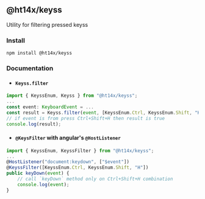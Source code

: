 ## @ht14x/keyss

Utility for filtering pressed keyss

### Install

`npm install @ht14x/keyss`

### Documentation

-   #### `Keyss.filter`

```typescript
import { KeyssEnum, Keyss } from "@ht14x/keyss";
...
const event: KeyboardEvent = ...
const result = Keyss.filter(event, [KeyssEnum.Ctrl, KeyssEnum.Shift, "H"]);
// if event is from press Ctrl+Shift+H then result is true
console.log(result);
```

-   #### `@KeysFilter` with angular's `@HostListener`

```typescript
import { KeyssEnum, KeyssFilter } from "@ht14x/keyss";
...
@HostListener("document:keydown", ["$event"])
@KeyssFilter([KeyssEnum.Ctrl, KeyssEnum.Shift, "H"])
public keyDown(event) {
    // call `keyDown` method only on Ctrl+Shift+H combination
    console.log(event);
}
```
